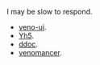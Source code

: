 I may be slow to respond.

- [veno-ui](https://github.com/qq15725/veno-ui).
- [Yh5](https://github.com/qq15725/yh5).
- [ddoc](https://github.com/qq15725/ddoc).
- [venomancer](https://github.com/qq15725/venomancer).

